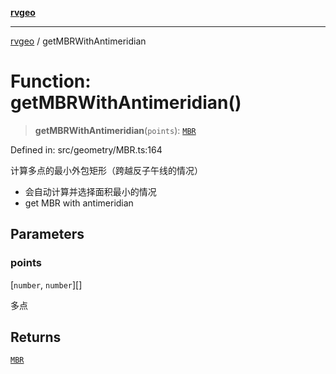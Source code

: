 [**rvgeo**](../README.md)

***

[rvgeo](../globals.md) / getMBRWithAntimeridian

# Function: getMBRWithAntimeridian()

> **getMBRWithAntimeridian**(`points`): [`MBR`](../type-aliases/MBR.md)

Defined in: src/geometry/MBR.ts:164

计算多点的最小外包矩形（跨越反子午线的情况）
- 会自动计算并选择面积最小的情况
- get MBR with antimeridian

## Parameters

### points

\[`number`, `number`\][]

多点

## Returns

[`MBR`](../type-aliases/MBR.md)
